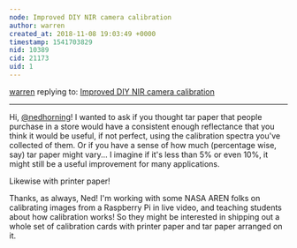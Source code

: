 ```yaml
---
node: Improved DIY NIR camera calibration
author: warren
created_at: 2018-11-08 19:03:49 +0000
timestamp: 1541703829
nid: 10389
cid: 21173
uid: 1
---
```




[warren](../profile/warren) replying to: [Improved DIY NIR camera calibration](../notes/nedhorning/05-01-2014/improved-diy-nir-camera-calibration)

----
Hi, [@nedhorning](/profile/nedhorning)! I wanted to ask if you thought tar paper that people purchase in a store would have a consistent enough reflectance that you think it would be useful, if not perfect, using the calibration spectra you've collected of them. Or if you have a sense of how much (percentage wise, say) tar paper might vary... I imagine if it's less than 5% or even 10%, it might still be a useful improvement for many applications. 

Likewise with printer paper!

Thanks, as always, Ned! I'm working with some NASA AREN folks on calibrating images from a Raspberry Pi in live video, and teaching students about how calibration works! So they might be interested in shipping out a whole set of calibration cards with printer paper and tar paper arranged on it. 